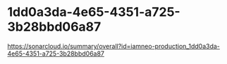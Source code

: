 # 1dd0a3da-4e65-4351-a725-3b28bbd06a87
https://sonarcloud.io/summary/overall?id=iamneo-production_1dd0a3da-4e65-4351-a725-3b28bbd06a87
